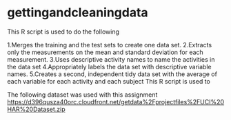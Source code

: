 gettingandcleaningdata
======================
This R script is used to do the following

1.Merges the training and the test sets to create one data set.
2.Extracts only the measurements on the mean and standard deviation for each measurement. 
3.Uses descriptive activity names to name the activities in the data set
4.Appropriately labels the data set with descriptive variable names. 
5.Creates a second, independent tidy data set with the average of each variable for each activity and each subject
This R script is used to

The following dataset was used with this assignment
https://d396qusza40orc.cloudfront.net/getdata%2Fprojectfiles%2FUCI%20HAR%20Dataset.zip



